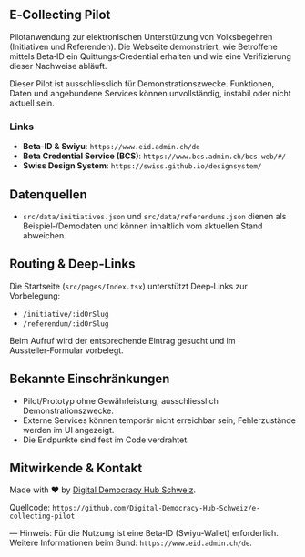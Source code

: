 ## E‑Collecting Pilot

Pilotanwendung zur elektronischen Unterstützung von Volksbegehren (Initiativen und Referenden). Die Webseite demonstriert, wie Betroffene mittels Beta‑ID ein Quittungs‑Credential erhalten und wie eine Verifizierung dieser Nachweise abläuft.

Dieser Pilot ist ausschliesslich für Demonstrationszwecke. Funktionen, Daten und angebundene Services können unvollständig, instabil oder nicht aktuell sein.

### Links
- **Beta‑ID & Swiyu**: `https://www.eid.admin.ch/de`
- **Beta Credential Service (BCS)**: `https://www.bcs.admin.ch/bcs-web/#/`
- **Swiss Design System**: `https://swiss.github.io/designsystem/`

## Datenquellen
- `src/data/initiatives.json` und `src/data/referendums.json` dienen als Beispiel‑/Demodaten und können inhaltlich vom aktuellen Stand abweichen.

## Routing & Deep‑Links
Die Startseite (`src/pages/Index.tsx`) unterstützt Deep‑Links zur Vorbelegung:
- `/initiative/:idOrSlug`
- `/referendum/:idOrSlug`

Beim Aufruf wird der entsprechende Eintrag gesucht und im Aussteller‑Formular vorbelegt.

## Bekannte Einschränkungen
- Pilot/Prototyp ohne Gewährleistung; ausschliesslich Demonstrationszwecke.
- Externe Services können temporär nicht erreichbar sein; Fehlerzustände werden im UI angezeigt.
- Die Endpunkte sind fest im Code verdrahtet.

## Mitwirkende & Kontakt
Made with ❤️ by [Digital Democracy Hub Schweiz](https://www.digitaldemocracyhub.ch/).

Quellcode: `https://github.com/Digital-Democracy-Hub-Schweiz/e-collecting-pilot`

—
Hinweis: Für die Nutzung ist eine Beta‑ID (Swiyu‑Wallet) erforderlich. Weitere Informationen beim Bund: `https://www.eid.admin.ch/de`.
